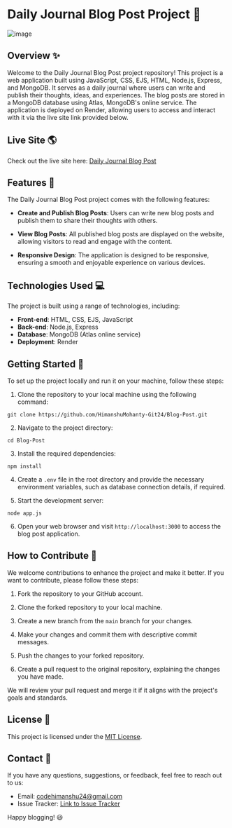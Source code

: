 # Daily Journal Blog Post Project :memo:

![image](https://github.com/HimanshuMohanty-Git24/Blog-Post/assets/94133298/58a701d0-b7c9-4d26-b0d3-4cd41a229ebb)


## Overview :sparkles:

Welcome to the Daily Journal Blog Post project repository! This project is a web application built using JavaScript, CSS, EJS, HTML, Node.js, Express, and MongoDB. It serves as a daily journal where users can write and publish their thoughts, ideas, and experiences. The blog posts are stored in a MongoDB database using Atlas, MongoDB's online service. The application is deployed on Render, allowing users to access and interact with it via the live site link provided below.

## Live Site :earth_americas:

Check out the live site here: [Daily Journal Blog Post](https://blogpost-4z4o.onrender.com/)

## Features :rocket:

The Daily Journal Blog Post project comes with the following features:

- **Create and Publish Blog Posts**: Users can write new blog posts and publish them to share their thoughts with others.

- **View Blog Posts**: All published blog posts are displayed on the website, allowing visitors to read and engage with the content.

- **Responsive Design**: The application is designed to be responsive, ensuring a smooth and enjoyable experience on various devices.

## Technologies Used :computer:

The project is built using a range of technologies, including:

- **Front-end**: HTML, CSS, EJS, JavaScript
- **Back-end**: Node.js, Express
- **Database**: MongoDB (Atlas online service)
- **Deployment**: Render

## Getting Started :rocket:

To set up the project locally and run it on your machine, follow these steps:

1. Clone the repository to your local machine using the following command:

```
git clone https://github.com/HimanshuMohanty-Git24/Blog-Post.git
```

2. Navigate to the project directory:

```
cd Blog-Post
```

3. Install the required dependencies:

```
npm install
```

4. Create a `.env` file in the root directory and provide the necessary environment variables, such as database connection details, if required.

5. Start the development server:

```
node app.js
```

6. Open your web browser and visit `http://localhost:3000` to access the blog post application.

## How to Contribute :raising_hand:

We welcome contributions to enhance the project and make it better. If you want to contribute, please follow these steps:

1. Fork the repository to your GitHub account.

2. Clone the forked repository to your local machine.

3. Create a new branch from the `main` branch for your changes.

4. Make your changes and commit them with descriptive commit messages.

5. Push the changes to your forked repository.

6. Create a pull request to the original repository, explaining the changes you have made.

We will review your pull request and merge it if it aligns with the project's goals and standards.

## License :page_with_curl:

This project is licensed under the [MIT License](https://opensource.org/licenses/MIT).

## Contact :email:

If you have any questions, suggestions, or feedback, feel free to reach out to us:

- Email: codehimanshu24@gmail.com
- Issue Tracker: [Link to Issue Tracker](https://github.com/HimanshuMohanty-Git24/Blog-Post/issues)

Happy blogging! :smiley:
